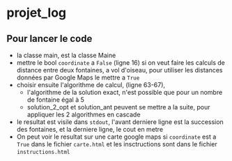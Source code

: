 # projet_log
## Pour lancer le code
* la classe main, est la classe Maine
* mettre le bool `coordinate` a `False` (ligne 16) si on veut faire les calculs de distance entre deux fontaines, a vol d'oiseau, pour utiliser les distances données par Google Maps le mettre a `True`
* choisir ensuite l'algorithme de calcul, (ligne 63-67), 
  * l'algorithme de  la solution exact, n'est  possible que pour un nombre de fontaine égal à 5
  * solution_2_opt et solution_ant  peuvent se mettre a la suite, pour appliquer les 2 algorithmes en cascade
* le resultat est visile dans `stdout`, l'avant derniere ligne est la succession des fontaines, et la derniere ligne, le cout en metre
* On peut voir le resultat sur une carte google maps si `coordinate` est  a `True` dans le fichier `carte.html` et les insctructions sont dans le fichier `instructions.html`
